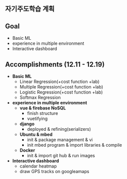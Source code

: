 ## 자기주도학습 계획

## Goal

- Basic ML
- experience in multiple environment
- Interactive dashboard



## Accomplishments (12.11 - 12.19)

- **Basic ML**
  - Linear Regression(+cost function +lab)
  - Multiple Regression(+cost function +lab)
  - Logistic Regression(+cost function +lab)
  - Softmax Regression
- **experience in multiple environment**
  - **vue & firebase NoSQL**
    - finish structure
    - vuetifying
  - **django**
    - deployed & refining(serializers)
  - **Ubuntu & mbed**
    - init & package management & vi
    - init mbed program & import libraries & compile
  - **Docker**
    - init & import git hub & run images
- **Interactive dashboard**
  - calendar heatmap
  - draw GPS tracks on googleamaps

